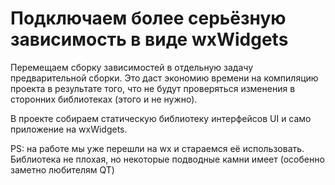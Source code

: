 # Подключаем более серьёзную зависимость в виде wxWidgets

Перемещаем сборку зависимостей в отдельную задачу предварительной сборки. 
Это даст экономию времени на компиляцию проекта в результате того, что не будут проверяться изменения в сторонних библиотеках (этого и не нужно).

В проекте собираем статическую библиотеку интерфейсов UI и само приложение на wxWidgets.

PS: на работе мы уже перешли на wx и стараемся её использовать. Библиотека не плохая, но некоторые подводные камни имеет (особенно заметно любителям QT)


